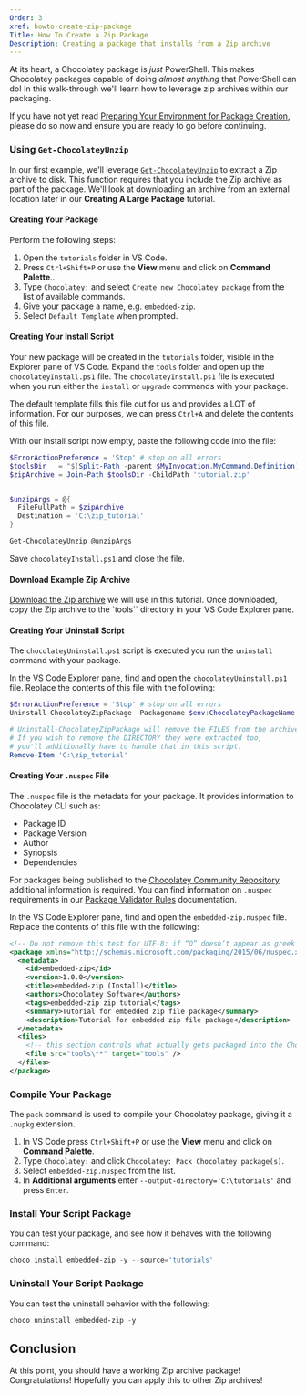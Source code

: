 ```yaml
---
Order: 3
xref: howto-create-zip-package
Title: How To Create a Zip Package
Description: Creating a package that installs from a Zip archive
---
```


At its heart, a Chocolatey package is _just_ PowerShell. This makes Chocolatey packages capable of doing _almost anything_ that PowerShell can do!
In this walk-through we'll learn how to leverage zip archives within our packaging.

If you have not yet read [Preparing Your Environment for Package Creation](xref:howto-prepare-env), please do so now and ensure
you are ready to go before continuing.

### Using `Get-ChocolateyUnzip`

In our first example, we'll leverage [`Get-ChocolateyUnzip`](xref:get-chocolateyunzip) to extract a Zip archive to disk. This function requires
that you include the Zip archive as part of the package. We'll look at downloading an archive from an external location later in our **Creating A Large Package** tutorial.

#### Creating Your Package

Perform the following steps:

1. Open the `tutorials` folder in VS Code.
2. Press `Ctrl+Shift+P` or use the **View** menu and click on **Command Palette**..
3. Type `Chocolatey:` and select `Create new Chocolatey package` from the list of available commands.
4. Give your package a name, e.g. `embedded-zip`.
5. Select `Default Template` when prompted.

#### Creating Your Install Script

Your new package will be created in the `tutorials` folder, visible in the Explorer pane of VS Code.
Expand the `tools` folder and open up the `chocolateyInstall.ps1` file. The `chocolateyInstall.ps1` file is
executed when you run either the `install` or `upgrade` commands with your package. 

The default template fills this file out for us and provides a LOT of information. For our purposes, we can press `Ctrl+A` and delete the contents of this file.

With our install script now empty, paste the following code into the file:

```powershell
$ErrorActionPreference = 'Stop' # stop on all errors
$toolsDir   = "$(Split-Path -parent $MyInvocation.MyCommand.Definition)"
$zipArchive = Join-Path $toolsDir -ChildPath 'tutorial.zip'


$unzipArgs = @{
  FileFullPath = $zipArchive
  Destination = 'C:\zip_tutorial'
}

Get-ChocolateyUnzip @unzipArgs

```

Save `chocolateyInstall.ps1` and close the file.

#### Download Example Zip Archive

[Download the Zip archive](https://docs.chocolatey.org/en-us/downloads/create-embedded-zip-package-tutorial.zip) we will use in this tutorial. Once downloaded, copy the Zip archive to the `tools`` directory in your VS Code Explorer pane.

#### Creating Your Uninstall Script

The `chocolateyUninstall.ps1` script is executed you run the `uninstall` command with your package.

In the VS Code Explorer pane, find and open the `chocolateyUninstall.ps1` file. Replace the contents of this file with the following:

```powershell
$ErrorActionPreference = 'Stop' # stop on all errors
Uninstall-ChocolateyZipPackage -Packagename $env:ChocolateyPackageName -ZipFileName 'tutorial.zip'

# Uninstall-ChocolateyZipPackage will remove the FILES from the archive.
# If you wish to remove the DIRECTORY they were extracted too,
# you'll additionally have to handle that in this script.
Remove-Item 'C:\zip_tutorial'
```

#### Creating Your `.nuspec` File

The `.nuspec` file is the metadata for your package. It provides information to Chocolatey CLI such as:

- Package ID
- Package Version
- Author
- Synopsis
- Dependencies

For packages being published to the [Chocolatey Community Repository](https://community.chocolatey.org/packages) additional information is required.
You can find information on `.nuspec` requirements in our [Package Validator Rules](http://localhost:5080/en-us/community-repository/moderation/package-validator/rules/#requirements) documentation.

In the VS Code Explorer pane, find and open the `embedded-zip.nuspec` file. Replace the contents of this file with the following:

```xml
<!-- Do not remove this test for UTF-8: if “Ω” doesn’t appear as greek uppercase omega letter enclosed in quotation marks, you should use an editor that supports UTF-8, not this one. -->
<package xmlns="http://schemas.microsoft.com/packaging/2015/06/nuspec.xsd">
  <metadata>
    <id>embedded-zip</id>
    <version>1.0.0</version>
    <title>embedded-zip (Install)</title>
    <authors>Chocolatey Software</authors>
    <tags>embedded-zip zip tutorial</tags>
    <summary>Tutorial for embedded zip file package</summary>
    <description>Tutorial for embedded zip file package</description>
  </metadata>
  <files>
    <!-- this section controls what actually gets packaged into the Chocolatey package -->
    <file src="tools\**" target="tools" />
  </files>
</package>

```

### Compile Your Package

The `pack` command is used to compile your Chocolatey package, giving it a `.nupkg` extension.

1. In VS Code press `Ctrl+Shift+P` or use the **View** menu and click on **Command Palette**.
2. Type `Chocolatey:` and click `Chocolatey: Pack Chocolatey package(s)`.
3. Select `embedded-zip.nuspec` from the list.
4. In **Additional arguments** enter `--output-directory='C:\tutorials'` and press `Enter`.

### Install Your Script Package

You can test your package, and see how it behaves with the following command:

```powershell
choco install embedded-zip -y --source='tutorials'
```

### Uninstall Your Script Package

You can test the uninstall behavior with the following:

```powershell
choco uninstall embedded-zip -y
```

## Conclusion

At this point, you should have a working Zip archive package! Congratulations! Hopefully you can apply this to other Zip archives!